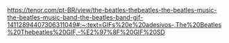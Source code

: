 https://tenor.com/pt-BR/view/the-beatles-thebeatles-the-beatles-music-the-beatles-music-band-the-beatles-band-gif-14112894407306311049#:~:text=GIFs%20e%20adesivos-,The%20Beatles%20Thebeatles%20GIF,-%E2%97%8F%20GIF%20SD
